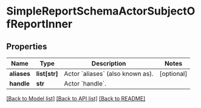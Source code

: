 # SimpleReportSchemaActorSubjectOfReportInner


## Properties
Name | Type | Description | Notes
------------ | ------------- | ------------- | -------------
**aliases** | **list[str]** | Actor &#x60;aliases&#x60; (also known as). | [optional] 
**handle** | **str** | Actor &#x60;handle&#x60;. | 

[[Back to Model list]](../README.md#documentation-for-models) [[Back to API list]](../README.md#documentation-for-api-endpoints) [[Back to README]](../README.md)


